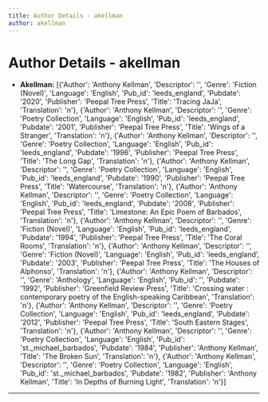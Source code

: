 ```yaml
---
title: Author Details - akellman
author: akellman
---
```


# Author Details - akellman

<ul>
    <li><strong>Akellman:</strong> [{'Author': 'Anthony Kellman', 'Descriptor': '', 'Genre': 'Fiction (Novel)', 'Language': 'English', 'Pub_id': 'leeds_england', 'Pubdate': '2020', 'Publisher': 'Peepal Tree Press', 'Title': 'Tracing JaJa', 'Translation': 'n'}, {'Author': 'Anthony Kellman', 'Descriptor': '', 'Genre': 'Poetry Collection', 'Language': 'English', 'Pub_id': 'leeds_england', 'Pubdate': '2001', 'Publisher': 'Peepal Tree Press', 'Title': 'Wings of a Stranger', 'Translation': 'n'}, {'Author': 'Anthony Kellman', 'Descriptor': '', 'Genre': 'Poetry Collection', 'Language': 'English', 'Pub_id': 'leeds_england', 'Pubdate': '1996', 'Publisher': 'Peepal Tree Press', 'Title': 'The Long Gap', 'Translation': 'n'}, {'Author': 'Anthony Kellman', 'Descriptor': '', 'Genre': 'Poetry Collection', 'Language': 'English', 'Pub_id': 'leeds_england', 'Pubdate': '1990', 'Publisher': 'Peepal Tree Press', 'Title': 'Watercourse', 'Translation': 'n'}, {'Author': 'Anthony Kellman', 'Descriptor': '', 'Genre': 'Poetry Collection', 'Language': 'English', 'Pub_id': 'leeds_england', 'Pubdate': '2008', 'Publisher': 'Peepal Tree Press', 'Title': 'Limestone: An Epic Poem of Barbados', 'Translation': 'n'}, {'Author': 'Anthony Kellman', 'Descriptor': '', 'Genre': 'Fiction (Novel)', 'Language': 'English', 'Pub_id': 'leeds_england', 'Pubdate': '1994', 'Publisher': 'Peepal Tree Press', 'Title': 'The Coral Rooms', 'Translation': 'n'}, {'Author': 'Anthony Kellman', 'Descriptor': '', 'Genre': 'Fiction (Novel)', 'Language': 'English', 'Pub_id': 'leeds_england', 'Pubdate': '2003', 'Publisher': 'Peepal Tree Press', 'Title': 'The Houses of Alphonso', 'Translation': 'n'}, {'Author': 'Anthony Kellman', 'Descriptor': '', 'Genre': 'Anthology', 'Language': 'English', 'Pub_id': '', 'Pubdate': '1992', 'Publisher': 'Greenfield Review Press', 'Title': 'Crossing water : contemporary poetry of the English-speaking Caribbean', 'Translation': 'n'}, {'Author': 'Anthony Kellman', 'Descriptor': '', 'Genre': 'Poetry Collection', 'Language': 'English', 'Pub_id': 'leeds_england', 'Pubdate': '2012', 'Publisher': 'Peepal Tree Press', 'Title': 'South Eastern Stages', 'Translation': 'n'}, {'Author': 'Anthony Kellman', 'Descriptor': '', 'Genre': 'Poetry Collection', 'Language': 'English', 'Pub_id': 'st._michael_barbados', 'Pubdate': '1984', 'Publisher': 'Anthony Kellman', 'Title': 'The Broken Sun', 'Translation': 'n'}, {'Author': 'Anthony Kellman', 'Descriptor': '', 'Genre': 'Poetry Collection', 'Language': 'English', 'Pub_id': 'st._michael_barbados', 'Pubdate': '1982', 'Publisher': 'Anthony Kellman', 'Title': 'In Depths of Burning Light', 'Translation': 'n'}]</li>
</ul>
<hr>